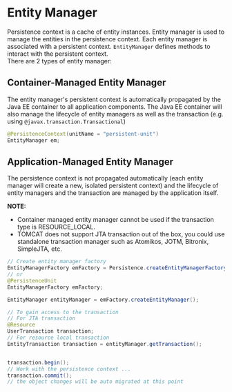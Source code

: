 # Entity Manager

Persistence context is a cache of entity instances. Entity manager is used to manage the entities in the persistence context. Each entity manager is associated with a persistent context. `EntityManager` defines methods to interact with the persistent context.  
There are 2 types of entity manager:

## Container-Managed Entity Manager

The entity manager's persistent context is automatically propagated by the Java EE container to all application components. The Java EE container will also manage the lifecycle of entity managers as well as the transaction (e.g. using `@javax.transaction.Transactional`)

```java
@PersistenceContext(unitName = "persistent-unit")
EntityManager em;
```

## Application-Managed Entity Manager

The persistence context is not propagated automatically (each entity manager will create a new, isolated persistent context) and the lifecycle of entity managers and the transaction are managed by the application itself.

**NOTE:**

* Container managed entity manager cannot be used if the transaction type is RESOURCE_LOCAL.
* TOMCAT does not support JTA transaction out of the box, you could use standalone transaction manager such as Atomikos, JOTM, Bitronix, SimpleJTA, etc.

```java
// Create entity manager factory
EntityManagerFactory emFactory = Persistence.createEntityManagerFactory("persistent-unit");
// or 
@PersistenceUnit
EntityManagerFactory emFactory;

EntityManager entityManager = emFactory.createEntityManager();

// To gain access to the transaction
// For JTA transaction
@Resource
UserTransaction transaction;
// For resource local transaction
EntityTransaction transaction = entityManager.getTransaction();


transaction.begin();
// Work with the persistence context ...
transaction.commit();
// the object changes will be auto migrated at this point
```
